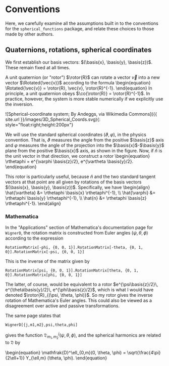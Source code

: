 ---
---

# Conventions

Here, we carefully examine all the assumptions built in to the
conventions for the `spherical_functions` package, and relate these
choices to those made by other authors.

## Quaternions, rotations, spherical coordinates

We first establish our basis vectors: $(\basis{x}, \basis{y},
\basis{z})$.  These remain fixed at all times.

A unit quaternion (or "rotor") $\rotor{R}$ can rotate a vector
$\vec{v}$ into a new vector $\Rotated{\vec{v}}$ according to the
formula
\begin{equation}
  \Rotated{\vec{v}} = \rotor{R}\, \vec{v}\, \rotor{R}^{-1}.
\end{equation}
In principle, a unit quaternion obeys $\co{\rotor{R}} =
\rotor{R}^{-1}$.  In practice, however, the system is more stable
numerically if we explicitly use the inversion.

![Spherical-coordinate system; By Andeggs, via Wikimedia Commons]({{ site.url }}/images/3D_Spherical_Coords.svg){: style="float:right;height:200px"}

We will use the standard spherical coordinates $(\vartheta, \varphi)$,
in the physics convention.  That is, $\vartheta$ measures the angle
from the positive $\basis{z}$ axis and $\varphi$ measures the angle of
the projection into the $\basis{x}$-$\basis{y}$ plane from the
positive $\basis{x}$ axis, as shown in the figure.  Now, if $\hat{n}$
is the unit vector in that direction, we construct a rotor
\begin{equation}
  \rthetaphi = e^{\varphi \basis{z}/2}\, e^{\vartheta \basis{y}/2}.
\end{equation}

This rotor is particularly useful, because $\hat{n}$ and the two
standard tangent vectors at that point are all given by rotations of
the basis vectors $(\basis{x}, \basis{y}, \basis{z})$.  Specifically,
we have
\begin{align}
  \hat{\vartheta} &= \rthetaphi \basis{x} \rthetaphi^{-1}, \\\\
  \hat{\varphi} &= \rthetaphi \basis{y} \rthetaphi^{-1}, \\\\
  \hat{n} &= \rthetaphi \basis{z} \rthetaphi^{-1}.
\end{align}


### Mathematica

In the "Applications" section of Mathematica's documentation page for
`WignerD`, the rotation matrix is constructed from Euler angles
$(\psi,\theta,\phi)$ according to the expression

```
RotationMatrix[-phi, {0, 0, 1}].RotationMatrix[-theta, {0, 1, 0}].RotationMatrix[-psi, {0, 0, 1}]
```

This is the inverse of the matrix given by

```
RotationMatrix[psi, {0, 0, 1}].RotationMatrix[theta, {0, 1, 0}].RotationMatrix[phi, {0, 0, 1}]
```

The latter, of course, would be equivalent to a rotor
$e^{\psi\basis{z}/2}\, e^{\theta\basis{y}/2}\, e^{\phi\basis{z}/2}$,
which is what I would have denoted $\rotor{R}_{(\psi, \theta,
\phi)}$.  So my rotor gives the inverse rotation of Mathematica's
Euler angles.  This could also be viewed as a disagreement over active
and passive transformations.


The same page states that

```
WignerD[{j,m1,m2},psi,theta,phi]
```

gives the function $\mathfrak{D}^j_{m_1,m_2}(\psi,\theta,\phi)$, and
the spherical harmonics are related to $\mathfrak{D}$ by

\begin{equation}
  \mathfrak{D}^\ell\_{0,m}(0, \theta, \phi) =
  \sqrt{\frac{4\pi}{2\ell+1}} Y\_{\ell,m} (\theta, \phi).
\end{equation}

